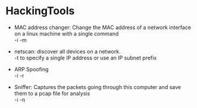 # HackingTools
- MAC address changer: Change the MAC address of a network interface on a linux machine with a single command<br>
  -i <interface> -m <new MAC address>

- netscan: discover all devices on a network. <br>
   -t to specify a single IP address or use an IP subnet prefix
 
- ARP Spoofing <br>
  -i <target IP address> -r <gateway IP address>

- Sniffer: Captures the packets going through this computer and save them to a pcap file for analysis <br>
  -i <interface> -n <file name> 
  
